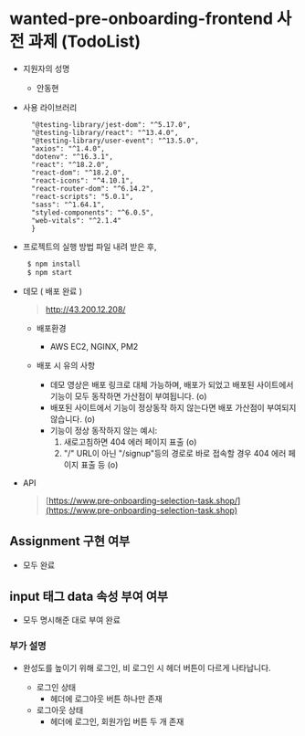 # wanted-pre-onboarding-frontend 사전 과제 (TodoList)

- 지원자의 성명

  - 안동현

- 사용 라이브러리

  ```{
    "@testing-library/jest-dom": "^5.17.0",
    "@testing-library/react": "^13.4.0",
    "@testing-library/user-event": "^13.5.0",
    "axios": "^1.4.0",
    "dotenv": "^16.3.1",
    "react": "^18.2.0",
    "react-dom": "^18.2.0",
    "react-icons": "^4.10.1",
    "react-router-dom": "^6.14.2",
    "react-scripts": "5.0.1",
    "sass": "^1.64.1",
    "styled-components": "^6.0.5",
    "web-vitals": "^2.1.4"
    }

  ```

- 프로젝트의 실행 방법
  파일 내려 받은 후,

  ```zsh
   $ npm install
   $ npm start
  ```

- 데모 ( 배포 완료 )

  > http://43.200.12.208/

  - 배포환경

    - AWS EC2, NGINX, PM2

  - 배포 시 유의 사항
    - 데모 영상은 배포 링크로 대체 가능하며, 배포가 되었고 배포된 사이트에서 기능이 모두 동작하면 가산점이 부여됩니다. (o)
    - 배포된 사이트에서 기능이 정상동작 하지 않는다면 배포 가산점이 부여되지 않습니다. (o)
    - 기능이 정상 동작하지 않는 예시:
      1. 새로고침하면 404 에러 페이지 표출 (o)
      2. "/" URL이 아닌 "/signup"등의 경로로 바로 접속할 경우 404 에러 페이지 표출 등 (o)

- API
  > [https://www.pre-onboarding-selection-task.shop/](https://www.pre-onboarding-selection-task.shop)

## Assignment 구현 여부

- 모두 완료

## input 태그 data 속성 부여 여부

- 모두 명시해준 대로 부여 완료

### 부가 설명

- 완성도를 높이기 위해 로그인, 비 로그인 시 헤더 버튼이 다르게 나타납니다.

  - 로그인 상태
    - 헤더에 로그아웃 버튼 하나만 존재
  - 로그아웃 상태
    - 헤더에 로그인, 회원가입 버튼 두 개 존재
